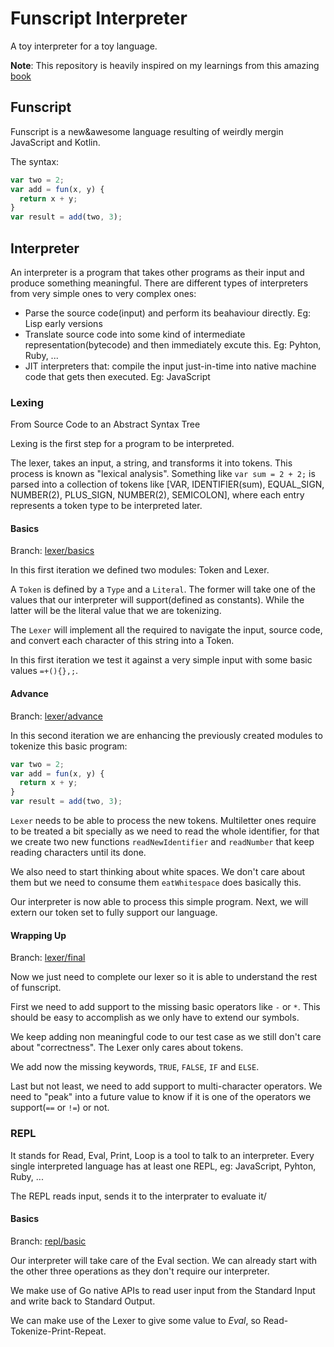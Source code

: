 # Funscript Interpreter

A toy interpreter for a toy language.

**Note**: This repository is heavily inspired on my learnings from this amazing [book](https://interpreterbook.com/)

## Funscript

Funscript is a new&awesome language resulting of weirdly mergin JavaScript and Kotlin.

The syntax:

```js
var two = 2;
var add = fun(x, y) {
  return x + y;
}
var result = add(two, 3);
```

## Interpreter

An interpreter is a program that takes other programs as their input and produce something meaningful.
There are different types of interpreters from very simple ones to very complex ones:

- Parse the source code(input) and perform its beahaviour directly. Eg: Lisp early versions
- Translate source code into some kind of intermediate representation(bytecode) and then immediately excute this. Eg: Pyhton, Ruby, ...
- JIT interpreters that: compile the input just-in-time into native machine code that gets then executed. Eg: JavaScript

### Lexing

From Source Code to an Abstract Syntax Tree

Lexing is the first step for a program to be interpreted.

The lexer, takes an input, a string, and transforms it into tokens. This process is known as "lexical analysis". Something like `var sum = 2 + 2;` is parsed into a collection of tokens like [VAR, IDENTIFIER(sum), EQUAL_SIGN, NUMBER(2), PLUS_SIGN, NUMBER(2), SEMICOLON], where each entry represents a token type to be interpreted later.

#### Basics

Branch: [lexer/basics](https://github.com/yhabib/funscript-interpreter/tree/lexer/basics)

In this first iteration we defined two modules: Token and Lexer.

A `Token` is defined by a `Type` and a `Literal`. The former will take one of the values that our interpreter will support(defined as constants). While the latter will be the literal value that we are tokenizing.

The `Lexer` will implement all the required to navigate the input, source code, and convert each character of this string into a Token.

In this first iteration we test it against a very simple input with some basic values `=+(){},;`.

#### Advance

Branch: [lexer/advance](https://github.com/yhabib/funscript-interpreter/tree/lexer/advance)

In this second iteration we are enhancing the previously created modules to tokenize this basic program:

```js
var two = 2;
var add = fun(x, y) {
  return x + y;
}
var result = add(two, 3);
```

`Lexer` needs to be able to process the new tokens. Multiletter ones require to be treated a bit specially as we need to read the whole identifier, for that we create two new functions `readNewIdentifier` and `readNumber` that keep reading characters until its done.

We also need to start thinking about white spaces. We don't care about them but we need to consume them `eatWhitespace` does basically this.

Our interpreter is now able to process this simple program. Next, we will extern our token set to fully support our language.

#### Wrapping Up

Branch: [lexer/final](https://github.com/yhabib/funscript-interpreter/tree/lexer/final)

Now we just need to complete our lexer so it is able to understand the rest of funscript.

First we need to add support to the missing basic operators like `-` or `*`. This should be easy to accomplish as we only have to extend our symbols.

We keep adding non meaningful code to our test case as we still don't care about "correctness". The Lexer only cares about tokens.

We add now the missing keywords, `TRUE`, `FALSE`, `IF` and `ELSE`.

Last but not least, we need to add support to multi-character operators. We need to "peak" into a future value to know if it is one of the operators we support(`==` or `!=`) or not.

### REPL

It stands for Read, Eval, Print, Loop is a tool to talk to an interpreter. Every single interpreted language has at least one REPL, eg: JavaScript, Pyhton, Ruby, ...

The REPL reads input, sends it to the interprater to evaluate it/

#### Basics

Branch: [repl/basic](https://github.com/yhabib/funscript-interpreter/tree/repl/basic)

Our interpreter will take care of the Eval section. We can already start with the other three operations as they don't require our interpreter.

We make use of Go native APIs to read user input from the Standard Input and write back to Standard Output.

We can make use of the Lexer to give some value to *Eval*, so Read-Tokenize-Print-Repeat.
